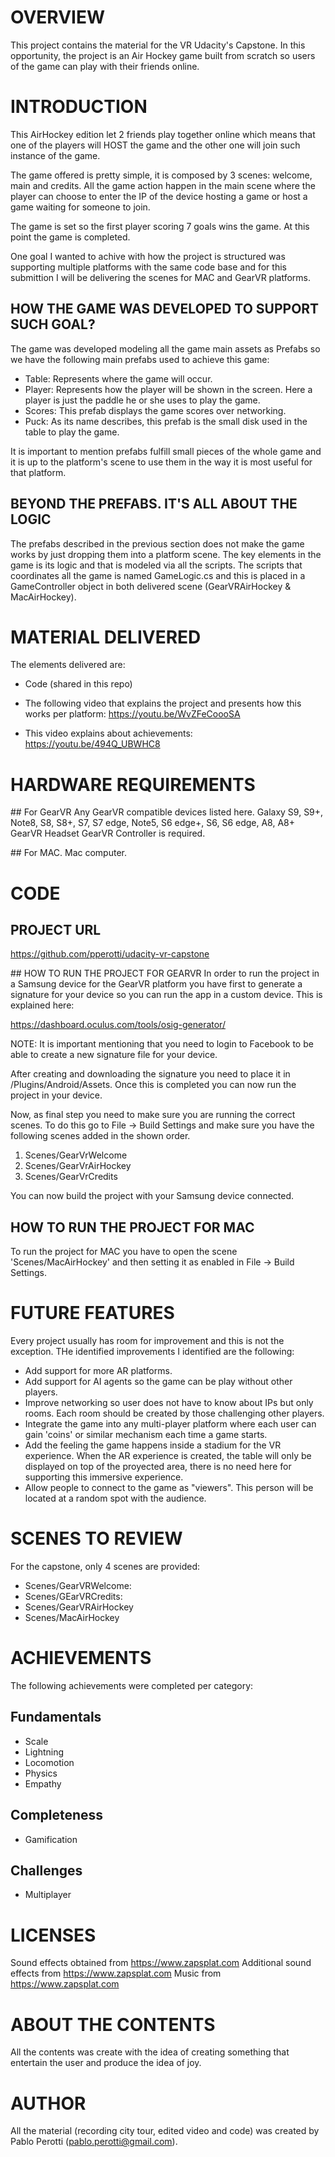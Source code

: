 # OVERVIEW
This project contains the material for the VR Udacity's Capstone. In this opportunity, the project is an Air Hockey game built from scratch so users of the game can play with their friends online. 

# INTRODUCTION
This AirHockey edition let 2 friends play together online which means that one of the players will HOST the game and the other one will join such instance of the game. 

The game offered is pretty simple, it is composed by 3 scenes: welcome, main  and credits. All the game action happen in the main scene where the player can choose to enter the IP of the device hosting a game or host a game waiting for someone to join.

The game is set so the first player scoring 7 goals wins the game. At this point the game is completed. 

One goal I wanted to achive with how the project is structured was supporting multiple platforms with the same code base and for this submittion I will be delivering the scenes for MAC and GearVR platforms. 

## HOW THE GAME WAS DEVELOPED TO SUPPORT SUCH GOAL?
The game was developed modeling all the game main assets as Prefabs so we have the following main prefabs used to achieve this game: 
- Table: Represents where the game will occur. 
- Player: Represents how the player will be shown in the screen. Here a player is just the paddle he or she uses to play the game. 
- Scores: This prefab displays the game scores over networking. 
- Puck: As its name describes, this prefab is the small disk used in the table to play the game.

It is important to mention prefabs fulfill small pieces of the whole game and it is up to the platform's scene to use them in the way it is most useful for that platform. 

## BEYOND THE PREFABS. IT'S ALL ABOUT THE LOGIC
The prefabs described in the previous section does not make the game works by just dropping them into a platform scene. The key elements in the game is its logic and that is modeled via all the scripts. The scripts that coordinates all the game is named GameLogic.cs and this is placed in a GameController object in both delivered scene (GearVRAirHockey & MacAirHockey).

# MATERIAL DELIVERED
The elements delivered are: 
- Code (shared in this repo)
- The following video that explains the project and presents how this works per platform:
https://youtu.be/WvZFeCoooSA

- This video explains about achievements: https://youtu.be/494Q_UBWHC8


# HARDWARE REQUIREMENTS

## For GearVR
Any GearVR compatible devices listed here. Galaxy S9, S9+, Note8, S8, S8+, S7, S7 edge, Note5, S6 edge+, S6, S6 edge, A8, A8+
GearVR Headset
GearVR Controller is required.

## For MAC.
Mac computer.

# CODE

## PROJECT URL
https://github.com/pperotti/udacity-vr-capstone

## HOW TO RUN THE PROJECT FOR GEARVR
In order to run the project in a Samsung device for the GearVR platform you have first to generate a signature for your device so you can run the app in a custom device. This is explained here: 

https://dashboard.oculus.com/tools/osig-generator/

NOTE: It is important mentioning that you need to login to Facebook to be able to create a new signature file for your device.  

After creating and downloading the signature you need to place it in <project>/Plugins/Android/Assets. Once this is completed you can now run the project in your device.

Now, as final step you need to make sure you are running the correct scenes. To do this go to File -> Build Settings and make sure you have the following scenes added in the shown order.
1) Scenes/GearVrWelcome
2) Scenes/GearVrAirHockey
3) Scenes/GearVrCredits

You can now build the project with your Samsung device connected. 

## HOW TO RUN THE PROJECT FOR MAC
To run the project for MAC you have to open the scene 'Scenes/MacAirHockey' and then setting it as enabled in File -> Build Settings.

# FUTURE FEATURES
Every project usually has room for improvement and this is not the exception. THe identified improvements I identified are the following: 
- Add support for more AR platforms.
- Add support for AI agents so the game can be play without other players.
- Improve networking so user does not have to know about IPs but only rooms. Each room should be created by those challenging other players.
- Integrate the game into any multi-player platform where each user can gain 'coins' or similar mechanism each time a game starts. 
- Add the feeling the game happens inside a stadium for the VR experience. When the AR experience is created, the table will only be displayed on top of the proyected area, there is no need here for supporting this immersive experience. 
- Allow people to connect to the game as "viewers". This person will be located at a random spot with the audience. 

# SCENES TO REVIEW
For the capstone, only 4 scenes are provided:
- Scenes/GearVRWelcome: 
- Scenes/GEarVRCredits:
- Scenes/GearVRAirHockey
- Scenes/MacAirHockey

# ACHIEVEMENTS
The following achievements were completed per category:
## Fundamentals
- Scale 
- Lightning 
- Locomotion
- Physics
- Empathy

## Completeness
- Gamification

## Challenges
- Multiplayer

# LICENSES
Sound effects obtained from https://www.zapsplat.com
Additional sound effects from https://www.zapsplat.com
Music from https://www.zapsplat.com

# ABOUT THE CONTENTS
All the contents was create with the idea of creating something that entertain the user and produce the idea of joy.

# AUTHOR
All the material (recording city tour, edited video and code) was created by Pablo Perotti (pablo.perotti@gmail.com).